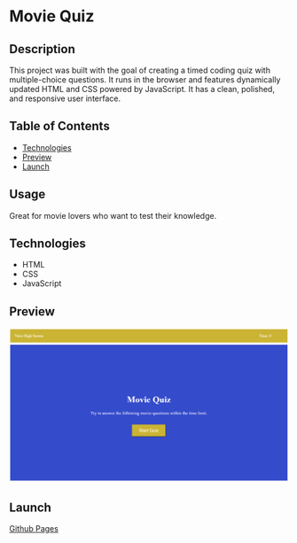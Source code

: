 # Movie Quiz

## Description

This project was built with the goal of creating a timed coding quiz with multiple-choice questions. It runs in the browser and features dynamically updated HTML and CSS powered by JavaScript. It has a clean, polished, and responsive user interface.

## Table of Contents

- [Technologies](#technologies)
- [Preview](#preview)
- [Launch](#launch)

## Usage

Great for movie lovers who want to test their knowledge. 

## Technologies

- HTML
- CSS
- JavaScript

## Preview

![Img](assets/images/preview.PNG)

## Launch

[Github Pages](https://negronmarc.github.io/Multiple-Choice-Quiz/)
